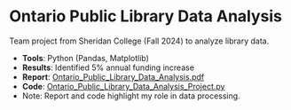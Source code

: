 # Ontario Public Library Data Analysis
Team project from Sheridan College (Fall 2024) to analyze library data.
- **Tools**: Python (Pandas, Matplotlib)
- **Results**: Identified 5% annual funding increase
- **Report**: [Ontario_Public_Library_Data_Analysis.pdf](Docs/Ontario_Public_Library_Data_Analysis.pdf)
- **Code**: [Ontario_Public_Library_Data_Analysis_Project.py](Code/Ontario_Public_Library_Data_Analysis_Project.py)
- Note: Report and code highlight my role in data processing.
